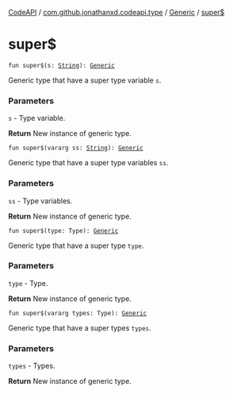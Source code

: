 [CodeAPI](../../index.md) / [com.github.jonathanxd.codeapi.type](../index.md) / [Generic](index.md) / [super$](.)

# super$

`fun super$(s: `[`String`](https://kotlinlang.org/api/latest/jvm/stdlib/kotlin/-string/index.html)`): `[`Generic`](index.md)

Generic type that have a super type variable `s`.

### Parameters

`s` - Type variable.

**Return**
New instance of generic type.

`fun super$(vararg ss: `[`String`](https://kotlinlang.org/api/latest/jvm/stdlib/kotlin/-string/index.html)`): `[`Generic`](index.md)

Generic type that have a super type variables `ss`.

### Parameters

`ss` - Type variables.

**Return**
New instance of generic type.

`fun super$(type: Type): `[`Generic`](index.md)

Generic type that have a super type `type`.

### Parameters

`type` - Type.

**Return**
New instance of generic type.

`fun super$(vararg types: Type): `[`Generic`](index.md)

Generic type that have a super types `types`.

### Parameters

`types` - Types.

**Return**
New instance of generic type.

